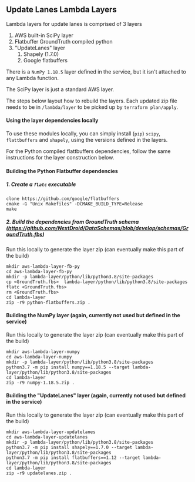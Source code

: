 ## Update Lanes Lambda Layers

Lambda layers for update lanes is comprised of 3 layers
1. AWS built-in SciPy layer 
2. Flatbuffer GroundTruth compiled python 
3. "UpdateLanes" layer
    1. Shapely (1.7.0)
    2. Google flatbuffers

There is a `NumPy 1.18.5` layer defined in the service, but it isn't attached to any Lambda function. 

The SciPy layer is just a standard AWS layer.

The steps below layout how to rebuild the layers.  Each updated zip file needs to be in `/lambda/layer` to be picked up by `terraform plan/apply`.   

#### Using the layer dependencies locally 
To use these modules locally, you can simply install (`pip`) `scipy`, `flattbuffers` and `shapely`, using the versions defined in the layers.  

For the Python compiled flattbuffers dependencies, follow the same instructions for the layer construction below.

#### Building the Python Flatbuffer dependencies 

##### 1. Create a `flatc` executable 
```
clone https://github.com/google/flatbuffers
cmake -G "Unix Makefiles" -DCMAKE_BUILD_TYPE=Release 
make
```

##### 2. Build the dependencies from GroundTruth schema (https://github.com/NextDroid/DataSchemas/blob/develop/schemas/GroundTruth.fbs)

Run this locally to generate the layer zip (can eventually make this part of the build)
```
mkdir aws-lambda-layer-fb-py
cd aws-lambda-layer-fb-py
mkdir -p lambda-layer/python/lib/python3.8/site-packages
cp <GroundTruth.fbs>  lambda-layer/python/lib/python3.8/site-packages
flatc <GroundTruth.fbs>
rm <GroundTruth.fbs>
cd lambda-layer
zip -r9 python-flatbuffers.zip . 
```

#### Building the NumPy layer (again, currently not used but defined in the service)

Run this locally to generate the layer zip (can eventually make this part of the build)
```
mkdir aws-lambda-layer-numpy
cd aws-lambda-layer-numpy
mkdir -p lambda-layer/python/lib/python3.8/site-packages
python3.7 -m pip install numpy==1.18.5 --target lambda-layer/python/lib/python3.8/site-packages
cd lambda-layer
zip -r9 numpy-1.18.5.zip . 
```


#### Building the "UpdateLanes" layer (again, currently not used but defined in the service)

Run this locally to generate the layer zip (can eventually make this part of the build)
```
mkdir aws-lambda-layer-updatelanes
cd aws-lambda-layer-updatelanes
mkdir -p lambda-layer/python/lib/python3.8/site-packages
python3.7 -m pip install shapely==1.7.0 --target lambda-layer/python/lib/python3.8/site-packages
python3.7 -m pip install flatbuffers==1.12 --target lambda-layer/python/lib/python3.8/site-packages
cd lambda-layer
zip -r9 updatelanes.zip . 
```